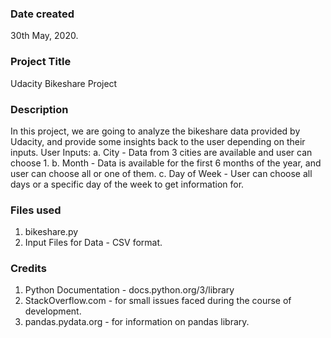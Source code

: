 ### Date created
30th May, 2020. 

### Project Title
Udacity Bikeshare Project

### Description
In this project, we are going to analyze the bikeshare data provided by Udacity, and provide some insights back to the user depending on their inputs. 
User Inputs: 
a. City - Data from 3 cities are available and user can choose 1.
b. Month - Data is available for the first 6 months of the year, and user can choose all or one of them.
c. Day of Week - User can choose all days or a specific day of the week to get information for.

### Files used
1. bikeshare.py
2. Input Files for Data - CSV format. 

### Credits
1. Python Documentation - docs.python.org/3/library
2. StackOverflow.com - for small issues faced during the course of development.
3. pandas.pydata.org - for information on pandas library.
